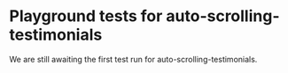 # Playground tests for auto-scrolling-testimonials
We are still awaiting the first test run for auto-scrolling-testimonials.
